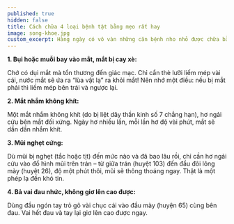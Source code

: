 ```yaml
---
published: true
hidden: false
title: Cách chữa 4 loại bệnh tật bằng mẹo rất hay
image: song-khoe.jpg
custom_excerpt: Hàng ngày có vô vàn những căn bệnh nho nhỏ được chữa bằng mẹo, không cần động đến 1 viên thuốc tây nào. Hãy tham khảo cách chữa 4 loại bệnh tật bằng mẹo không cần thuốc của vị giáo sư đáng kính này.
---
```



**1. Bụi hoặc muỗi bay vào mắt, mắt bị cay xè:**

Chớ có dụi mắt mà tổn thương đến giác mạc. Chỉ cần thè lưỡi liếm mép vài cái, nước mắt sẽ ứa ra “lùa vật lạ” ra khỏi mắt! Nên nhớ một điều: nếu bị mắt phải thì liếm mép bên trái và ngược lại.

**2. Mắt nhắm không khít:**

Một mắt nhắm không khít (do bị liệt dây thần kinh số 7 chẳng hạn), hơ ngải cứu bên mắt đối xứng. Ngày hơ nhiều lần, mỗi lần hơ độ vài phút, mắt sẽ dần dần nhắm khít.

**3. Mũi nghẹt cứng:**

Dù mũi bị nghẹt (tắc hoặc tịt) đến mức nào và đã bao lâu rồi, chỉ cần hơ ngải cứu vào đồ hình mũi trên trán – từ giữa trán (huyệt 103) đến đầu đôi lông mày (huyệt 26), độ một phút thôi, mũi sẽ thông thoáng ngay. Thật là một phép lạ đến khó tin.

**4. Bả vai đau nhức, không giơ lên cao được:**

Dùng đầu ngón tay trỏ gõ vài chục cái vào đầu mày (huyện 65) cùng bên đau. Vai hết đau và tay lại giơ lên cao được ngay.